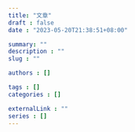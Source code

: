 ```yaml
---
title: "文章"
draft : false
date : "2023-05-20T21:38:51+08:00"

summary: ""
description : ""
slug : ""

authors : []

tags : []
categories : []

externalLink : ""
series : []
---
```

